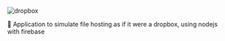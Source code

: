 ![dropbox](https://user-images.githubusercontent.com/47877623/226145021-c6af80fb-2b41-442d-89a5-a65db0e458e6.png)

📕 Application to simulate file hosting as if it were a dropbox, using nodejs with firebase
